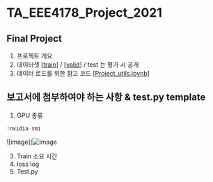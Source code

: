 # TA_EEE4178_Project_2021


## Final Project
1. 프로젝트 개요
2. 데이터셋 [[train]()] / [[valid]()] / test 는 평가 시 공개
3. 데이터 로드를 위한 참고 코드 [[Project_utils.ipynb](https://github.com/seunghyeon528/TA_EEE4178_Project_2021/blob/main/Project_utils.ipynb)]


## 보고서에 첨부하여야 하는 사항 & test.py template
1. GPU 종류
```python
!nvidia-smi
```
![image](![image](https://user-images.githubusercontent.com/77431192/144525273-5bc55187-385c-4dff-b45a-57222b3fc1bb.png)



3. Train 소요 시간
4. loss log
5. Test.py
